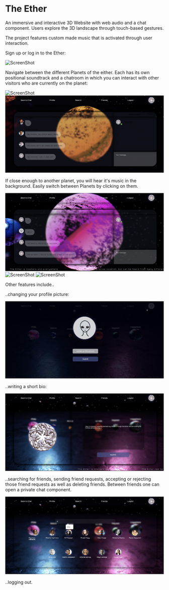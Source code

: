 # The Ether


An immersive and interactive 3D Website with web audio and a chat component. Users explore the 3D landscape through touch-based gestures. 

The project features custom made music that is activated through user interaction.

Sign up or log in to the Ether:

![ScreenShot](client/public/screenshots/1.png)

Navigate between the different Planets of the either. Each has its own positional soundtrack and a chatroom in which you can interact with other visitors who are currently on the planet:

![ScreenShot](client/public/screenshots/2.png)
![ScreenShot](client/public/screenshots/4.png)

If close enough to another planet, you will hear it's music in the background. Easily switch between Planets by clicking on them.

![ScreenShot](client/public/screenshots/5.png)
![ScreenShot](client/public/screenshots/6.png)
![ScreenShot](client/public/screenshots/7.png)

Other features include..

..changing your profile picture:

![ScreenShot](client/public/screenshots/8.png)

..writing a short bio:

![ScreenShot](client/public/screenshots/9.png)

..searching for friends, sending friend requests, accepting or rejecting those friend requests as well as deleting friends.
Between friends one can open a private chat component.

![ScreenShot](client/public/screenshots/10.png)


..logging out. 








